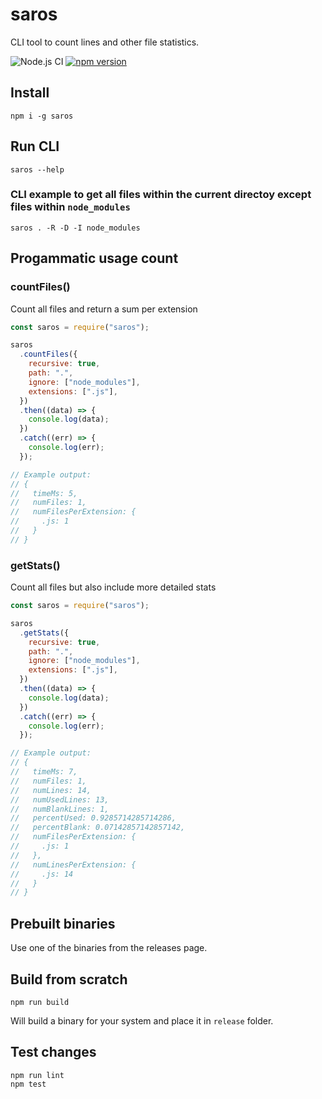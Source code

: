 # saros

CLI tool to count lines and other file statistics.

![Node.js CI](https://github.com/dotvirus/saros/workflows/Node.js%20CI/badge.svg?branch=dev)
[![npm version](https://badge.fury.io/js/saros.svg)](https://badge.fury.io/js/saros)

## Install

```
npm i -g saros
```

## Run CLI

```
saros --help
```

### CLI example to get all files within the current directoy except files within `node_modules`

```
saros . -R -D -I node_modules
```

## Progammatic usage count

### countFiles()

Count all files and return a sum per extension

```javascript
const saros = require("saros");

saros
  .countFiles({
    recursive: true,
    path: ".",
    ignore: ["node_modules"],
    extensions: [".js"],
  })
  .then((data) => {
    console.log(data);
  })
  .catch((err) => {
    console.log(err);
  });

// Example output:
// {
//   timeMs: 5,
//   numFiles: 1,
//   numFilesPerExtension: {
//     .js: 1
//   }
// }
```

### getStats()

Count all files but also include more detailed stats

```javascript
const saros = require("saros");

saros
  .getStats({
    recursive: true,
    path: ".",
    ignore: ["node_modules"],
    extensions: [".js"],
  })
  .then((data) => {
    console.log(data);
  })
  .catch((err) => {
    console.log(err);
  });

// Example output:
// {
//   timeMs: 7,
//   numFiles: 1,
//   numLines: 14,
//   numUsedLines: 13,
//   numBlankLines: 1,
//   percentUsed: 0.9285714285714286,
//   percentBlank: 0.07142857142857142,
//   numFilesPerExtension: {
//     .js: 1
//   },
//   numLinesPerExtension: {
//     .js: 14
//   }
// }
```

## Prebuilt binaries

Use one of the binaries from the releases page.

## Build from scratch

```
npm run build
```

Will build a binary for your system and place it in `release` folder.

## Test changes

```
npm run lint
npm test
```
